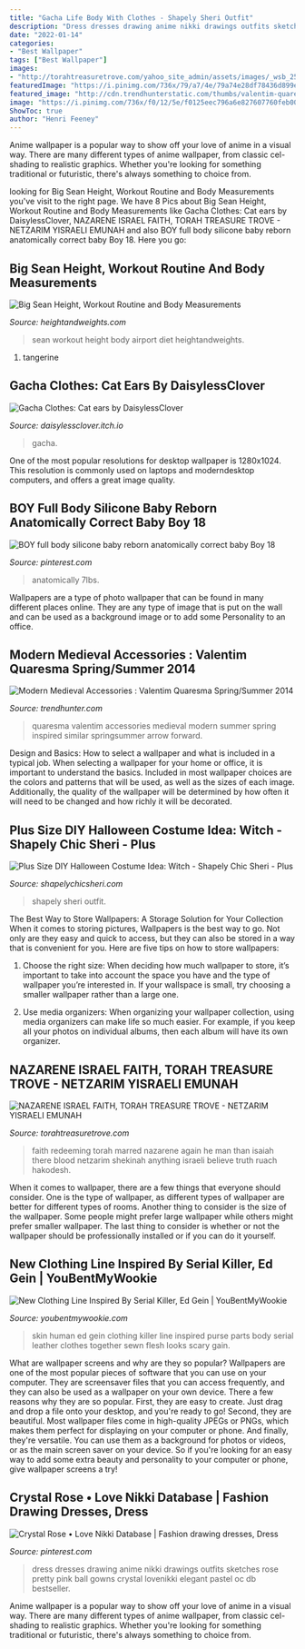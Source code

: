 ```yaml
---
title: "Gacha Life Body With Clothes - Shapely Sheri Outfit"
description: "Dress dresses drawing anime nikki drawings outfits sketches rose pretty pink ball gowns crystal lovenikki elegant pastel oc db bestseller"
date: "2022-01-14"
categories:
- "Best Wallpaper"
tags: ["Best Wallpaper"]
images:
- "http://torahtreasuretrove.com/yahoo_site_admin/assets/images/_wsb_250x369_CRUCIFIEDJESUS_19013191570141307_std.92144316_std.jpg"
featuredImage: "https://i.pinimg.com/736x/79/a7/4e/79a74e28df78436d899ecc56405b6cd1.jpg"
featured_image: "http://cdn.trendhunterstatic.com/thumbs/valentim-quaresma-springsummer-2014.jpeg"
image: "https://i.pinimg.com/736x/f0/12/5e/f0125eec796a6e827607760feb005094.jpg"
ShowToc: true
author: "Henri Feeney"
---
```



Anime wallpaper is a popular way to show off your love of anime in a visual way. There are many different types of anime wallpaper, from classic cel-shading to realistic graphics. Whether you're looking for something traditional or futuristic, there's always something to choice from.

	

		
looking for Big Sean Height, Workout Routine and Body Measurements you've visit to the right page. We have 8 Pics about Big Sean Height, Workout Routine and Body Measurements like Gacha Clothes: Cat ears by DaisylessClover, NAZARENE ISRAEL FAITH, TORAH TREASURE TROVE - NETZARIM YISRAELI EMUNAH and also BOY full body silicone baby reborn anatomically correct baby Boy 18. Here you go:
		
    
## Big Sean Height, Workout Routine And Body Measurements

<img loading=lazy src="http://heightandweights.com/wp-content/uploads/2016/01/celebrity-men-airport-style-big-sean.jpg" onerror="this.onerror=null;this.src='https://tse2.mm.bing.net/th?id=OIP.m3gPUUh_xDPKYhIRpoUQ3QAAAA&amp;pid=15.1';" alt="Big Sean Height, Workout Routine and Body Measurements">

_Source: heightandweights.com_

>sean workout height body airport diet heightandweights. 

	

1. tangerine 

    
## Gacha Clothes: Cat Ears By DaisylessClover

<img loading=lazy src="https://img.itch.zone/aW1nLzM5ODI2NTgucG5n/original/ZeqJFS.png" onerror="this.onerror=null;this.src='https://tse4.mm.bing.net/th?id=OIP.iQLxDc3LEUeLZDg0OVA5TAHaEK&amp;pid=15.1';" alt="Gacha Clothes: Cat ears by DaisylessClover">

_Source: daisylessclover.itch.io_

>gacha. 

	

One of the most popular resolutions for desktop wallpaper is 1280x1024. This resolution is commonly used on laptops and moderndesktop computers, and offers a great image quality.

    
## BOY Full Body Silicone Baby Reborn Anatomically Correct Baby Boy 18

<img loading=lazy src="https://i.pinimg.com/736x/f0/12/5e/f0125eec796a6e827607760feb005094.jpg" onerror="this.onerror=null;this.src='https://tse4.mm.bing.net/th?id=OIP.-3bH_uaPHJ_pCoJYcknUsAHaJ3&amp;pid=15.1';" alt="BOY full body silicone baby reborn anatomically correct baby Boy 18">

_Source: pinterest.com_

>anatomically 7lbs. 

	



Wallpapers are a type of photo wallpaper that can be found in many different places online. They are any type of image that is put on the wall and can be used as a background image or to add some Personality to an office.

    
## Modern Medieval Accessories : Valentim Quaresma Spring/Summer 2014

<img loading=lazy src="http://cdn.trendhunterstatic.com/thumbs/valentim-quaresma-springsummer-2014.jpeg" onerror="this.onerror=null;this.src='https://tse1.mm.bing.net/th?id=OIP.-P8KxD0z20mZsRT2Wtik0AHaLH&amp;pid=15.1';" alt="Modern Medieval Accessories : Valentim Quaresma Spring/Summer 2014">

_Source: trendhunter.com_

>quaresma valentim accessories medieval modern summer spring inspired similar springsummer arrow forward. 

	

Design and Basics: How to select a wallpaper and what is included in a typical job.
When selecting a wallpaper for your home or office, it is important to understand the basics. Included in most wallpaper choices are the colors and patterns that will be used, as well as the sizes of each image. Additionally, the quality of the wallpaper will be determined by how often it will need to be changed and how richly it will be decorated.

    
## Plus Size DIY Halloween Costume Idea: Witch - Shapely Chic Sheri - Plus

<img loading=lazy src="http://shapelychicsheri.com/wp-content/uploads/2019/10/diy-witch-halloween-costume-plus-size-fashion-1440x2160.jpg" onerror="this.onerror=null;this.src='https://tse1.mm.bing.net/th?id=OIP.IANiF0Fnz-a1iS6BbwcPCQHaLH&amp;pid=15.1';" alt="Plus Size DIY Halloween Costume Idea: Witch - Shapely Chic Sheri - Plus">

_Source: shapelychicsheri.com_

>shapely sheri outfit. 

	

The Best Way to Store Wallpapers: A Storage Solution for Your Collection
When it comes to storing pictures, Wallpapers is the best way to go. Not only are they easy and quick to access, but they can also be stored in a way that is convenient for you. Here are five tips on how to store wallpapers:
1) Choose the right size: When deciding how much wallpaper to store, it’s important to take into account the space you have and the type of wallpaper you’re interested in. If your wallspace is small, try choosing a smaller wallpaper rather than a large one.

2) Use media organizers: When organizing your wallpaper collection, using media organizers can make life so much easier. For example, if you keep all your photos on individual albums, then each album will have its own organizer.

    
## NAZARENE ISRAEL FAITH, TORAH TREASURE TROVE - NETZARIM YISRAELI EMUNAH

<img loading=lazy src="http://torahtreasuretrove.com/yahoo_site_admin/assets/images/_wsb_250x369_CRUCIFIEDJESUS_19013191570141307_std.92144316_std.jpg" onerror="this.onerror=null;this.src='https://tse1.mm.bing.net/th?id=OIP.KGslYoFjhxoL4_p3z2ZxFQAAAA&amp;pid=15.1';" alt="NAZARENE ISRAEL FAITH, TORAH TREASURE TROVE - NETZARIM YISRAELI EMUNAH">

_Source: torahtreasuretrove.com_

>faith redeeming torah marred nazarene again he man than isaiah there blood netzarim shekinah anything israeli believe truth ruach hakodesh. 

	

When it comes to wallpaper, there are a few things that everyone should consider. One is the type of wallpaper, as different types of wallpaper are better for different types of rooms. Another thing to consider is the size of the wallpaper. Some people might prefer large wallpaper while others might prefer smaller wallpaper. The last thing to consider is whether or not the wallpaper should be professionally installed or if you can do it yourself.

    
## New Clothing Line Inspired By Serial Killer, Ed Gein | YouBentMyWookie

<img loading=lazy src="http://youbentmywookie.com/wookie/gallery/cache/68926__520x440_skin-clothes-3.jpg" onerror="this.onerror=null;this.src='https://tse2.mm.bing.net/th?id=OIP.3Ui1cDcES96b8AU3XRM-hQHaE7&amp;pid=15.1';" alt="New Clothing Line Inspired By Serial Killer, Ed Gein | YouBentMyWookie">

_Source: youbentmywookie.com_

>skin human ed gein clothing killer line inspired purse parts body serial leather clothes together sewn flesh looks scary gain. 

	

What are wallpaper screens and why are they so popular?
Wallpapers are one of the most popular pieces of software that you can use on your computer. They are screensaver files that you can access frequently, and they can also be used as a wallpaper on your own device. There a few reasons why they are so popular. First, they are easy to create. Just drag and drop a file onto your desktop, and you're ready to go! Second, they are beautiful. Most wallpaper files come in high-quality JPEGs or PNGs, which makes them perfect for displaying on your computer or phone. And finally, they're versatile. You can use them as a background for photos or videos, or as the main screen saver on your device. So if you're looking for an easy way to add some extra beauty and personality to your computer or phone, give wallpaper screens a try!

    
## Crystal Rose • Love Nikki Database | Fashion Drawing Dresses, Dress

<img loading=lazy src="https://i.pinimg.com/736x/79/a7/4e/79a74e28df78436d899ecc56405b6cd1.jpg" onerror="this.onerror=null;this.src='https://tse1.mm.bing.net/th?id=OIP.6WklzuYrz_HmVAOuaZcrHwHaHO&amp;pid=15.1';" alt="Crystal Rose • Love Nikki Database | Fashion drawing dresses, Dress">

_Source: pinterest.com_

>dress dresses drawing anime nikki drawings outfits sketches rose pretty pink ball gowns crystal lovenikki elegant pastel oc db bestseller. 

	

Anime wallpaper is a popular way to show off your love of anime in a visual way. There are many different types of anime wallpaper, from classic cel-shading to realistic graphics. Whether you're looking for something traditional or futuristic, there's always something to choice from.

